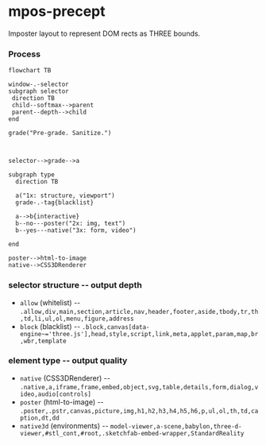 # mpos-precept
Imposter layout to represent DOM rects as THREE bounds.

### Process
```mermaid
flowchart TB

window-.-selector
subgraph selector
 direction TB
 child--softmax-->parent
 parent--depth-->child
end

grade("Pre-grade. Sanitize.")
  

  
selector-->grade-->a

subgraph type
  direction TB

  a("1x: structure, viewport")
  grade-.-tag{blacklist}

  a-->b{interactive}
  b--no---poster("2x: img, text")
  b--yes---native("3x: form, video")

end

poster-->html-to-image
native-->CSS3DRenderer
```

### selector structure -- output depth
- `allow` (whitelist) -- `.allow,div,main,section,article,nav,header,footer,aside,tbody,tr,th,td,li,ul,ol,menu,figure,address`
- `block` (blacklist) -- `.block,canvas[data-engine~='three.js'],head,style,script,link,meta,applet,param,map,br,wbr,template`
### element type -- output quality
- `native` (CSS3DRenderer) -- `.native,a,iframe,frame,embed,object,svg,table,details,form,dialog,video,audio[controls]`
- `poster` (html-to-image) -- `.poster,.pstr,canvas,picture,img,h1,h2,h3,h4,h5,h6,p,ul,ol,th,td,caption,dt,dd`
- `native3d` (environments) -- `model-viewer,a-scene,babylon,three-d-viewer,#stl_cont,#root,.sketchfab-embed-wrapper,StandardReality`
